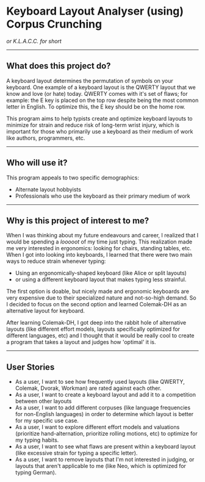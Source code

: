 # Keyboard Layout Analyser (using) Corpus Crunching
*or K.L.A.C.C. for short*

---
## What does this project do?
A keyboard layout determines the permutation of symbols on your keyboard.
One example of a keyboard layout is the QWERTY layout that we know and love
(or hate) today. QWERTY comes with it's set of flaws; for example: the E key
is placed on the top row despite being the most common letter in English.
To optimize this, the E key should be on the home row.

This program aims to help typists create and optimize keyboard layouts
to minimize for strain and reduce risk of long-term wrist injury, which
is important for those who primarily use a keyboard as their medium of 
work like authors, programmers, etc.

---
## Who will use it?
This program appeals to two specific demographics:
* Alternate layout hobbyists
* Professionals who use the keyboard as their primary medium of work

---
## Why is this project of interest to me?
When I was thinking about my future endeavours and career, I realized
that I would be spending a *looooot* of my time just typing. This
realization made me very interested in ergonomics: looking for chairs,
standing tables, etc. When I got into looking into keyboards, I learned
that there were two main ways to reduce strain whenever typing:

* Using an ergonomically-shaped keyboard (like Alice or split layouts)
* or using a different keyboard layout that makes typing less strainful.

The first option is doable, but nicely made and ergonomic keyboards are
very expensive due to their specialized nature and not-so-high demand.
So I decided to focus on the second option and learned Colemak-DH as
an alternative layout for keyboard. 

After learning Colemak-DH, I got deep into the rabbit hole of alternative
layouts (like different effort models, layouts specifically optimized
for different languages, etc) and I thought that it would be really cool
to create a program that takes a layout and judges how 'optimal' it is.

---
## User Stories

* As a user, I want to see how frequently used layouts (like QWERTY,
  Colemak, Dvorak, Workman) are rated against each other.
* As a user, I want to create a keyboard layout and add it to a competition
between other layouts
* As a user, I want to add different corpuses (like language frequencies
for non-English languages) in order to determine which layout is better
for my specific use case.
* As a user, I want to explore different effort models and valuations
(prioritize hand-alternation, prioritize rolling motions, etc) to
optimize for my typing habits.
* As a user, I want to see what flaws are present within a keyboard
layout (like excessive strain for typing a specific letter).
* As a user, I want to remove layouts that I'm not interested in
judging, or layouts that aren't applicable to me (like Neo, which is
optimized for typing German).